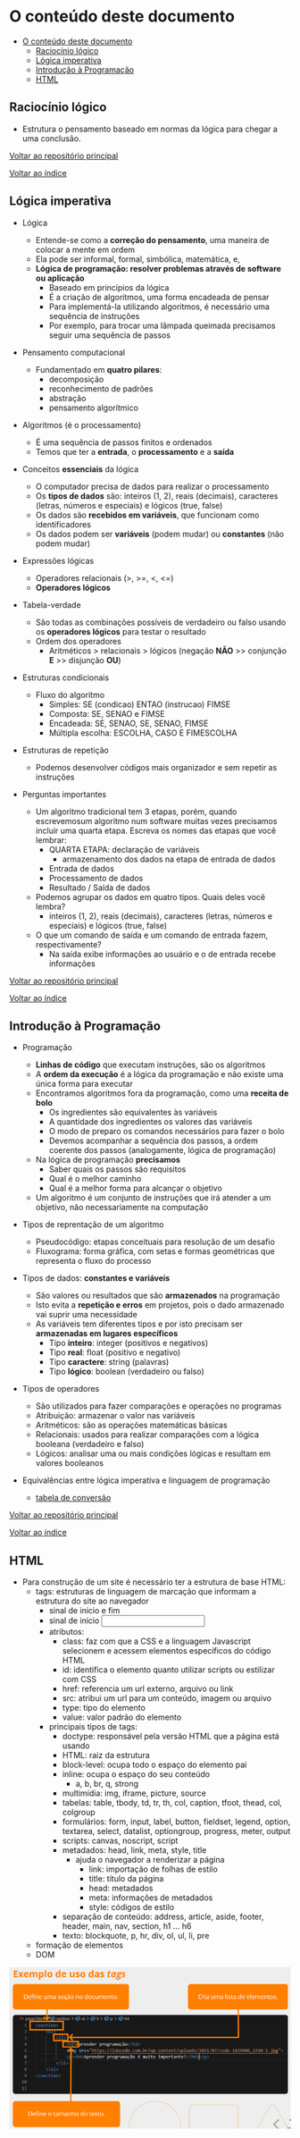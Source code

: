 # O conteúdo deste documento

- [O conteúdo deste documento](#o-conteúdo-deste-documento)
  - [Raciocínio lógico](#raciocínio-lógico)
  - [Lógica imperativa](#lógica-imperativa)
  - [Introdução à Programação](#introdução-à-programação)
  - [HTML](#html)

## Raciocínio lógico

- Estrutura o pensamento baseado em normas da lógica para chegar a uma conclusão.

[Voltar ao repositório principal](/README.md)

[Voltar ao índice](#o-conteúdo-deste-documento)

## Lógica imperativa

- Lógica
  - Entende-se como a **correção do pensamento**, uma maneira de colocar a mente em ordem
  - Ela pode ser informal, formal, simbólica, matemática, e,
  - **Lógica de programação: resolver problemas através de software ou aplicação**
    - Baseado em princípios da lógica
    - É a criação de algoritmos, uma forma encadeada de pensar
    - Para implementá-la utilizando algoritmos, é necessário uma sequência de instruções
    - Por exemplo, para trocar uma lâmpada queimada precisamos seguir uma sequência de passos

- Pensamento computacional
  - Fundamentado em **quatro pilares**:
    - decomposição
    - reconhecimento de padrões
    - abstração
    - pensamento algorítmico

- Algoritmos (é o processamento)
  - É uma sequência de passos finitos e ordenados
  - Temos que ter a **entrada**, o **processamento** e a **saída**

- Conceitos **essenciais** da lógica
  - O computador precisa de dados para realizar o processamento
  - Os **tipos de dados** são: inteiros (1, 2), reais (decimais), caracteres (letras, números e especiais) e lógicos (true, false)
  - Os dados são **recebidos em variáveis**, que funcionam como identificadores
  - Os dados podem ser **variáveis** (podem mudar) ou **constantes** (não podem mudar)

- Expressões lógicas
  - Operadores relacionais (>, >=, <, <=)
  - **Operadores lógicos**
- Tabela-verdade
  - São todas as combinações possíveis de verdadeiro ou falso usando os **operadores lógicos** para testar o resultado
  - Ordem dos operadores
    - Aritméticos > relacionais > lógicos (negação **NÃO** >> conjunção **E** >> disjunção **OU**)
- Estruturas condicionais
  - Fluxo do algoritmo
    - Simples: SE (condicao) ENTAO (instrucao) FIMSE
    - Composta: SE, SENAO e FIMSE
    - Encadeada: SE, SENAO, SE, SENAO, FIMSE
    - Múltipla escolha: ESCOLHA, CASO E FIMESCOLHA
- Estruturas de repetição
  - Podemos desenvolver códigos mais organizador e sem repetir as instruções

- Perguntas importantes
  - Um algoritmo tradicional tem 3 etapas, porém, quando escrevemosum algoritmo num software muitas vezes precisamos incluir uma quarta etapa. Escreva os nomes das etapas que você lembrar:
    - QUARTA ETAPA: declaração de variáveis
      - armazenamento dos dados na etapa de entrada de dados
    - Entrada de dados
    - Processamento de dados
    - Resultado / Saída de dados
  - Podemos agrupar os dados em quatro tipos. Quais deles você lembra?
    - inteiros (1, 2), reais (decimais), caracteres (letras, números e especiais) e lógicos (true, false)
  - O que um comando de saída e um comando de entrada fazem, respectivamente?
    - Na saída exibe informações ao usuário e o de entrada recebe informações

[Voltar ao repositório principal](/README.md)

[Voltar ao índice](#o-conteúdo-deste-documento)

## Introdução à Programação

- Programação
  - **Linhas de código** que executam instruções, são os algoritmos
  - A **ordem da execução** é a lógica da programação e não existe uma única forma para executar
  - Encontramos algoritmos fora da programação, como uma **receita de bolo**
    - Os ingredientes são equivalentes às variáveis
    - A quantidade dos ingredientes os valores das variáveis
    - O modo de preparo os comandos necessários para fazer o bolo
    - Devemos acompanhar a sequência dos passos, a ordem coerente dos passos (analogamente, lógica de programação)
  - Na lógica de programação **precisamos**
    - Saber quais os passos são requisitos
    - Qual é o melhor caminho
    - Qual é a melhor forma para alcançar o objetivo 
  - Um algoritmo é um conjunto de instruções que irá atender a um objetivo, não necessariamente na computação

- Tipos de reprentação de um algoritmo
  - Pseudocódigo: etapas conceituais para resolução de um desafio
  - Fluxograma: forma gráfica, com setas e formas geométricas que representa o fluxo do processo

- Tipos de dados: **constantes e variáveis**
  - São valores ou resultados que são **armazenados** na programação
  - Isto evita a **repetição e erros** em projetos, pois o dado armazenado vai suprir uma necessidade
  - As variáveis tem diferentes tipos e por isto precisam ser **armazenadas em lugares específicos**
    - Tipo **inteiro**: integer (positivos e negativos)
    - Tipo **real**: float (positivo e negativo)
    - Tipo **caractere**: string (palavras)
    - Tipo **lógico**: boolean (verdadeiro ou falso) 
- Tipos de operadores
  - São utilizados para fazer comparações e operações no programas
  - Atribuição: armazenar o valor nas variáveis
  - Aritméticos: são as operações matemáticas básicas
  - Relacionais: usados para realizar comparações com a lógica booleana (verdadeiro e falso)
  - Lógicos: analisar uma ou mais condições lógicas e resultam em valores booleanos

- Equivalências entre lógica imperativa e linguagem de programação
  - [tabela de conversão](https://docs.google.com/document/d/1x_rfWfRXIP8xHahZatwzZAkVLf1nBgUVFP85GqQd0o8/edit?pli=1)

[Voltar ao repositório principal](/README.md)

[Voltar ao índice](#o-conteúdo-deste-documento)

## HTML

- Para construção de um site é necessário ter a estrutura de base HTML:
  - tags: estruturas de linguagem de marcação que informam a estrutura do site ao navegador
    - sinal de início <html> e fim </html>
    - sinal de início <input/>
    - atributos: 
      - class: faz com que a CSS e a linguagem Javascript selecionem e acessem elementos específicos do código HTML
      - id: identifica o elemento quanto utilizar scripts ou estilizar com CSS
      - href: referencia um url externo, arquivo ou link
      - src: atribui um url para um conteúdo, imagem ou arquivo
      - type: tipo do elemento
      - value: valor padrão do elemento
    - principais tipos de tags:
      - doctype: responsável pela versão HTML que a página está usando
      - HTML: raiz da estrutura
      - block-level: ocupa todo o espaço do elemento pai
      - inline: ocupa o espaço do seu conteúdo 
        - a, b, br, q, strong
      - multimídia: img, iframe, picture, source
      - tabelas: table, tbody, td, tr, th, col, caption, tfoot, thead, col, colgroup
      - formulários: form, input, label, button, fieldset, legend, option, textarea, select, datalist, optiongroup, progress, meter, output
      - scripts: canvas, noscript, script
      - metadados: head, link, meta, style, title
        - ajuda o navegador a renderizar a página
          - link: importação de folhas de estilo
          - title: título da página
          - head: metadados
          - meta: informações de metadados
          - style: códigos de estilo
      - separação de conteúdo: address, article, aside, footer, header, main, nav, section, h1 ... h6
      - texto: blockquote, p, hr, div, ol, ul, li, pre
  - formação de elementos
  - DOM 

![Exemplo de uso de tags](imagens/uso_tags.png)
